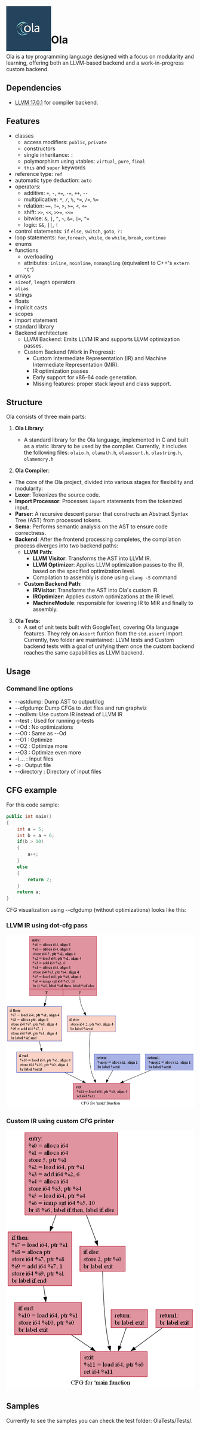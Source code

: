 <img align="left" src="docs/olalogo.png" width="120px"/>
<br/><br/>

# Ola
Ola is a toy programming language designed with a focus on modularity and learning, offering both an LLVM-based backend and a work-in-progress custom backend. 

## Dependencies
  * [LLVM 17.0.1](https://github.com/llvm/llvm-project) for compiler backend.

## Features
  * classes
	- access modifiers: `public`, `private`
	- constructors
	- single inheritance: `:`
	- polymorphism using vtables: `virtual`, `pure`, `final`
	- `this` and `super` keywords
  * reference type: `ref`
  * automatic type deduction: `auto`
  * operators:
    - additive: `+`, `-`, `+=`, `-=`, `++`, `--`
    - multiplicative: `*`, `/`, `%`, `*=`, `/=`, `%=`
    - relation: `==`, `!=`, `>`, `>=`, `<`, `<=`
    - shift: `>>`, `<<`, `>>=`, `<<=`
    - bitwise: `&`, `|`, `^`, `~`, `&=`, `|=`, `^=`
    - logic: `&&`, `||`, `!`
  * control statements: `if` `else`, `switch`, `goto`, `?:`
  * loop statements: `for`,`foreach`, `while`, `do` `while`, `break`, `continue`
  * enums
  * functions 
    - overloading
	- attributes: `inline`, `noinline`, `nomangling` (equivalent to C++'s `extern "C"`)
  * arrays
  * `sizeof`, `length` operators
  * `alias`
  * strings
  * floats 
  * implicit casts
  * scopes
  * import statement
  * standard library
  * Backend architecture
	- LLVM Backend: Emits LLVM IR and supports LLVM optimization passes.
	- Custom Backend (Work in Progress):
		- Custom Intermediate Representation (IR) and Machine Intermediate Representation (MIR).
		- IR optimization passes
		- Early support for x86-64 code generation.
		- Missing features: proper stack layout and class support.

## Structure
Ola consists of three main parts:

1. **Ola Library**: 
   - A standard library for the Ola language, implemented in C and built as a static library to be used by the compiler. Currently, it includes the following files: 
     `olaio.h`, `olamath.h`, `olaassert.h`, `olastring.h`, `olamemory.h`

2. **Ola Compiler**:
- The core of the Ola project, divided into various stages for flexibility and modularity:
- **Lexer**: Tokenizes the source code.
- **Import Processor**: Processes `import` statements from the tokenized input.
- **Parser**: A recursive descent parser that constructs an Abstract Syntax Tree (AST) from processed tokens.
- **Sema**: Performs semantic analysis on the AST to ensure code correctness.
- **Backend**: After the frontend processing completes, the compilation process diverges into two backend paths:
	- **LLVM Path**:
		- **LLVM Visitor**: Transforms the AST into LLVM IR.
		- **LLVM Optimizer**: Applies LLVM optimization passes to the IR, based on the specified optimization level.
		- Compilation to assembly is done using `clang -S` command 
	- **Custom Backend Path**:
		- **IRVisitor**: Transforms the AST into Ola's custom IR.
		- **IROptimizer**: Applies custom optimizations at the IR level.
		- **MachineModule**: responsible for lowering IR to MIR and finally to assembly.
     
3. **Ola Tests**:
   - A set of unit tests built with GoogleTest, covering Ola language features. They rely on `Assert` funtion from the `std.assert` import. Currently, two folder are maintained: LLVM tests and Custom backend tests with a goal of unifying them once the custom backend reaches the same capabilities as LLVM backend.

## Usage
### Command line options
  * --astdump: Dump AST to output/log
  * --cfgdump: Dump CFGs to .dot files and run graphviz
  * --nollvm: Use custom IR instead of LLVM IR
  * --test : Used for running g-tests
  * --Od : No optimizations
  * --O0 : Same as --Od
  * --O1 : Optimize
  * --O2 : Optimize more
  * --O3 : Optimize even more
  * -i ... : Input files
  * -o     : Output file
  * --directory : Directory of input files
  
## CFG example
For this code sample:
```cpp
public int main()
{
    int a = 5;
    int b = a + 6;
    if(b > 10)
    {
        a++;
    }
    else
    {
        return 2;
    }
    return a;
}
```
CFG visualization using --cfgdump (without optimizations) looks like this:
### LLVM IR using dot-cfg pass
![](docs/.main.png "LLVM backend") 

### Custom IR using custom CFG printer
![](docs/main.png "Custom backend") 

## Samples
Currently to see the samples you can check the test folder: OlaTests/Tests/.

